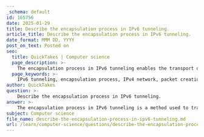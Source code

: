 ```yaml
---
_schema: default
id: 165756
date: 2025-01-29
title: Describe the encapsulation process in IPv6 tunneling.
article_title: Describe the encapsulation process in IPv6 tunneling.
date_format: MMM DD, YYYY
post_on_text: Posted on
seo:
  title: QuickTakes | Computer science
  page_description: >-
    The encapsulation process in IPv6 tunneling enables the transport of IPv6 packets over an IPv4 network, facilitating communication during the transition from IPv4 to IPv6. It involves creating a new IPv4 header, encapsulating the IPv6 packet, and eventually decapsulating it for forwarding.
  page_keywords: >-
    IPv6 tunneling, encapsulation process, IPv4 network, packet creation, decapsulation, network transition, IPv4 header, protocol, source and destination addresses, seamless communication, gradual transition
author: QuickTakes
question: >-
    Describe the encapsulation process in IPv6 tunneling.
answer: >-
    The encapsulation process in IPv6 tunneling is a method used to transport IPv6 packets over an IPv4 network. This is particularly useful during the transition period from IPv4 to IPv6, allowing IPv6-enabled devices to communicate without requiring immediate changes to the existing IPv4 infrastructure. Here’s a detailed breakdown of the encapsulation process:\n\n1. **Packet Creation**: When an IPv6 packet needs to be sent from a source IPv6 device to a destination IPv6 device across an IPv4 network, the original IPv6 packet is created. This packet contains the IPv6 header and the payload data.\n\n2. **Encapsulation**: The IPv6 packet is then encapsulated within an IPv4 packet. This involves creating a new IPv4 header that will contain the source and destination IPv4 addresses. The IPv4 header is added to the front of the IPv6 packet, effectively wrapping the IPv6 packet inside the IPv4 packet.\n\n3. **Header Information**: The IPv4 header includes fields such as:\n   - **Version**: Set to 4, indicating that it is an IPv4 packet.\n   - **Header Length**: Specifies the length of the IPv4 header.\n   - **Total Length**: Indicates the total length of the IPv4 packet (header + encapsulated IPv6 packet).\n   - **Protocol**: Set to a value that indicates the encapsulated protocol (in this case, it would be set to indicate that the payload is an IPv6 packet).\n   - **Source and Destination Addresses**: These are the IPv4 addresses of the sending and receiving devices.\n\n4. **Transmission**: The encapsulated packet (now an IPv4 packet containing the IPv6 packet) is transmitted over the IPv4 network. Routers and switches in the IPv4 network will process this packet as a standard IPv4 packet.\n\n5. **Decapsulation**: Upon reaching the destination IPv4 device (which is typically a tunnel endpoint), the IPv4 header is removed, and the original IPv6 packet is extracted. This process is known as decapsulation.\n\n6. **Forwarding the IPv6 Packet**: After decapsulation, the IPv6 packet can be processed and forwarded to the intended IPv6 destination.\n\nThis tunneling technique allows for seamless communication between IPv6 devices over an IPv4 infrastructure, facilitating the gradual transition to IPv6 without requiring immediate upgrades to all network components. It is important to note that tunneling is a temporary solution, and the ultimate goal is to achieve native IPv6 communication from source to destination.
subject: Computer science
file_name: describe-the-encapsulation-process-in-ipv6-tunneling.md
url: /learn/computer-science/questions/describe-the-encapsulation-process-in-ipv6-tunneling
---
```


&nbsp;